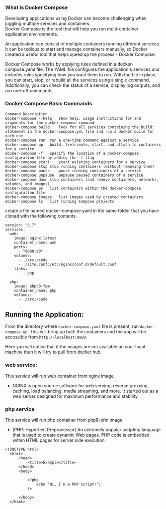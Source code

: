 ### What is Docker Compose

Developing applications using Docker can become challenging when juggling multiple services and containers.<br>
Docker Compose is the tool that will help you run multi-container application environments.<br>

An application can consist of multiple containers running different services. It can be tedious to start and manage containers manually, so Docker created a useful tool that helps speed up the process - Docker Compose.<br>

Docker Compose works by applying rules defined in a docker-compose.yaml file. The YAML file configures the application's services and includes rules specifying how you want them to run. With the file in place, you can start, stop, or rebuild all the services using a single command. Additionally, you can check the status of a service, display log outputs, and run one-off commands.
### Docker Compose Basic Commands

```commandline
Command	Description
docker-compose --help	show help, usage instructions for and arguments for the docker-compose command
docker-compose build	look for all services containing the build: statement in the docker-compose.yml file and run a docker build for each one
docker-compose run	run a one-time command against a service
docker-compose up	build, (re)create, start, and attach to containers for a service
docker-compose -f 	specify the location of a docker-compose configuration file by adding the -f flag
docker-compose start	start existing containers for a service
docker-compose stop	stop running containers (without removing them)
docker-compose pause	pause running containers of a service
docker-compose unpause	unpause paused containers of a service
docker-compose down	stop containers (and remove containers, networks, volumes, and images)
docker-compose ps	list containers within the docker-compose configuration file
docker-compose images	list images used by created containers
docker-compose ls	list running Compose projects
```
create a file named docker-compose.yaml in the same folder that you have cloned with the following contents.
```
version: "3.7"
services:
  web:
    image: nginx:latest
    container_name: web
    ports:
      - "8080:80"
    volumes:
      - ./src:/code
      - ./site.conf:/etc/nginx/conf.d/default.conf
    links:
        - php

  php:
    image: php:8-fpm
    container_name: php
    volumes:
      - ./src:/code

```


## Running the Application:

From the directory where `docker-compose.yaml` file is present, run `docker-compose up`. This will bring up both the containers and the app will be accessible from `http://localhost:8080`.

Here you will notice that if the images are not available on your local machine then it will try to pull from docker hub.

### web service:

This service will run web container from nginx image. 
  - NGINX is open source software for web serving, reverse proxying, caching, load balancing, media streaming, and more. It started out as a web server designed for maximum performance and stability.

### php service

This service will run php container from php8-pfm image.
  - (PHP: Hypertext Preprocessor) An extremely popular scripting language that is used to create dynamic Web pages. PHP code is embedded within HTML pages for server side execution.
  ```
  <!DOCTYPE html>
    <html>
        <head>
            <title>Example</title>
        </head>
        <body>

            <?php
                echo "Hi, I'm a PHP script!";
            ?>

        </body>
    </html>
  ```
